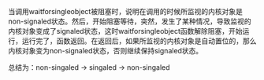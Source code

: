 当调用waitforsingleobject被阻塞时，说明在调用的时候所监视的内核对象是non-signaled状态。然后，开始阻塞等待，突然，发生了某种情况，导致监视的内核对象变成了signaled状态，这时waitforsingleobject函数解除阻塞，开始运行，运行完了，函数返回。在返回后，如果所监视的内核对象是自动置位的，那么内核对象变为non-signaled状态，否则继续保持signaled状态。

总结为：non-singaled -> singaled -> non-singaled

